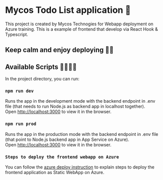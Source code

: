 # Mycos Todo List application 🚀

This project is created by Mycos Technogies for Webapp deployment on Azure training. This is a example of frontend that develop via React Hook & Typescript. 

## Keep calm and enjoy deploying 🎅🏻

## Available Scripts 👨‍💻👩‍💻

In the project directory, you can run:

### `npm run dev` 

Runs the app in the development mode with the backend endpoint in .env file (that needs to run Node.js as backend app in localhost together).\
Open [http://localhost:3000](http://localhost:3000) to view it in the browser.

### `npm run prod`

Runs the app in the production mode with the backend endpoint in .env file (that point to Node.js backend app in App Service on Azure).\
Open [http://localhost:3000](http://localhost:3000) to view it in the browser.

### `Steps to deploy the frontend webapp on Azure`
You can follow the [azure deploy instruction](https://mycostech.sharepoint.com/:w:/r/sites/MycosInternship/_layouts/15/Doc.aspx?sourcedoc=%7BEB79ADDD-9E62-44D9-8FDE-0A059280CF2F%7D&file=Steps%20to%20deploy%20the%20frontend%20webapp%20on%20Azure.docx&action=default&mobileredirect=true) to explain steps to deploy the frontend application as Static WebApp on Azure.